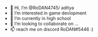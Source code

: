 - 👋 Hi, I’m @RoDAN4745/ aditya
- 👀 I’m interested in game devlopment
- 🌱 I’m currently in high school
- 💞️ I’m looking to collaborate on ...
- 📫 reach me on discord RoDAN#5446 
:)
<!---
RoDAN4745/RoDAN4745 is a ✨ special ✨ repository because its `README.md` (this file) appears on your GitHub profile.
You can click the Preview link to take a look at your changes.
--->
